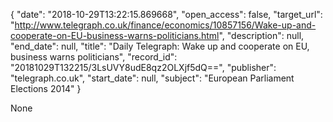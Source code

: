 {
  "date": "2018-10-29T13:22:15.869668", 
  "open_access": false, 
  "target_url": "http://www.telegraph.co.uk/finance/economics/10857156/Wake-up-and-cooperate-on-EU-business-warns-politicians.html", 
  "description": null, 
  "end_date": null, 
  "title": "Daily Telegraph: Wake up and cooperate on EU, business warns politicians", 
  "record_id": "20181029T132215/3LsUVY8udE8qz2OLXjf5dQ==", 
  "publisher": "telegraph.co.uk", 
  "start_date": null, 
  "subject": "European Parliament Elections 2014"
}

None